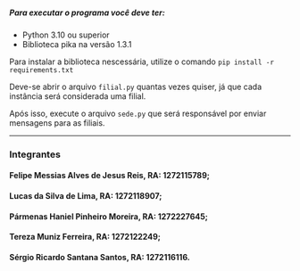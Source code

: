 ##### Para executar o programa você deve ter:

- Python 3.10 ou superior
- Biblioteca pika na versão 1.3.1

Para instalar a biblioteca nescessária, utilize o comando `pip install -r requirements.txt`

Deve-se abrir o arquivo `filial.py` quantas vezes quiser, já que cada instância será considerada uma filial.

Após isso, execute o arquivo `sede.py` que será responsável por enviar mensagens para as filiais.

---

### Integrantes

#### Felipe Messias Alves de Jesus Reis, RA: 1272115789;

#### Lucas da Silva de Lima, RA: 1272118907;

#### Pármenas Haniel Pinheiro Moreira, RA: 1272227645;

#### Tereza Muniz Ferreira, RA: 1272122249;

#### Sérgio Ricardo Santana Santos, RA: 1272116116.
